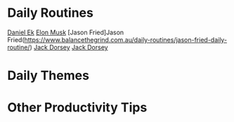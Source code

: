# Daily Routines
[Daniel Ek](https://www.balancethegrind.com.au/daily-routines/daniel-ek-daily-routine/)
[Elon Musk](https://www.balancethegrind.com.au/daily-routines/elon-musk-daily-routine/)
[Jason Fried]Jason Fried(https://www.balancethegrind.com.au/daily-routines/jason-fried-daily-routine/)
[Jack Dorsey](https://www.forbes.com/sites/kevinkruse/2015/10/12/jack-dorsey-productivity-secret/?sh=5b1824c7136a)
[Jack Dorsey](https://medium.com/daily-routines-of-successful-people/jack-dorsey-daily-routine-45f70c3f1173)


# Daily Themes


# Other Productivity Tips

